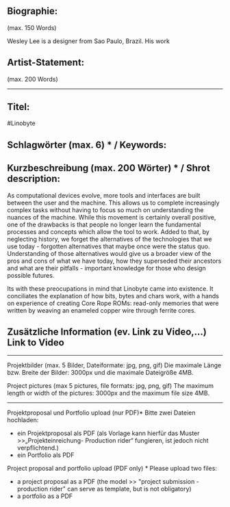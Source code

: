 ## Biographie:
(max. 150 Words)  

Wesley Lee is a designer from Sao Paulo, Brazil. His work

## Artist-Statement:
(max. 200 Words)  

---------------------------------------------------------------
## Titel:	
#Linobyte

## Schlagwörter (max. 6) * / Keywords:

## Kurzbeschreibung (max. 200 Wörter) * / Shrot description:	

As computational devices evolve, more tools and interfaces are built between the user and the machine. This allows us to complete increasingly complex tasks without having to focus so much on understanding the nuances of the machine. While this movement is certainly overall positive, one of the drawbacks is that people no longer learn the fundamental processes and concepts which allow the tool to work. Added to that, by neglecting history, we forget the alternatives of the technologies that we use today - forgotten alternatives that maybe once were the status quo. Understanding of those alternatives would give us a broader view of the pros and cons of what we have today, how they superseded their ancestors and what are their pitfalls - important knowledge for those who design possible futures.

Its with these preocupations in mind that Linobyte came into existence. It conciliates the explanation of how bits, bytes and chars work, with a hands on experience of creating Core Rope ROMs: read-only memories that were written by weaving an enameled copper wire through ferrite cores.


## Zusätzliche Information (ev. Link zu Video,…) Link to Video


---------------------------------------------------------------


Projektbilder (max. 5 Bilder, Dateiformate: jpg, png, gif)
Die maximale Länge bzw. Breite der Bilder: 3000px und die maximale Dateigröße 4MB.

Project pictures (max 5 pictures, file formats: jpg, png, gif)
The maximum length or width of the pictures: 3000px and the maximum file size 4MB.


---------------------------------------------------------------

Projektproposal und Portfolio upload (nur PDF)*
Bitte zwei Dateien hochladen:
- ein Projektproposal als PDF (als Vorlage kann hierfür das Muster >>„Projekteinreichung- Production rider“ fungieren, ist jedoch nicht verpflichtend.)
- ein Portfolio als PDF



Project proposal and portfolio upload (PDF only) *
Please upload two files:
- a project proposal as a PDF (the model >> "project submission - production rider" can serve as template, but is not obligatory)
- a portfolio as a PDF





